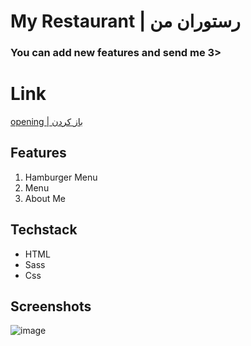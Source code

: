 # My Restaurant | رستوران من 
### You can add new features and send me 3>
# Link
<a href="https://restaurant.myxme.ir">opening | باز کردن</a>

## Features

1. Hamburger Menu
2. Menu
3. About Me

## Techstack

- HTML
- Sass 
- Css

## Screenshots

![image](https://user-images.githubusercontent.com/88998745/205015005-5cc42bc0-dded-425e-8a38-42573fed230d.png)
